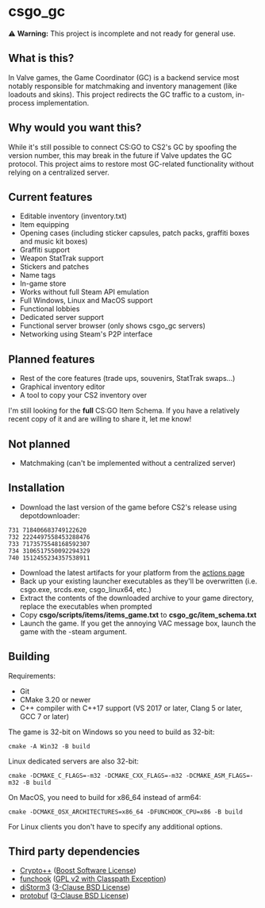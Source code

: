 # csgo_gc

⚠️ **Warning:** This project is incomplete and not ready for general use.

## What is this?
In Valve games, the Game Coordinator (GC) is a backend service most notably responsible for matchmaking and inventory management (like loadouts and skins). This project redirects the GC traffic to a custom, in-process implementation.

## Why would you want this?
While it's still possible to connect CS:GO to CS2's GC by spoofing the version number, this may break in the future if Valve updates the GC protocol. This project aims to restore most GC-related functionality without relying on a centralized server.

## Current features
- Editable inventory (inventory.txt)
- Item equipping
- Opening cases (including sticker capsules, patch packs, graffiti boxes and music kit boxes)
- Graffiti support
- Weapon StatTrak support
- Stickers and patches
- Name tags
- In-game store
- Works without full Steam API emulation
- Full Windows, Linux and MacOS support
- Functional lobbies
- Dedicated server support
- Functional server browser (only shows csgo_gc servers)
- Networking using Steam's P2P interface

## Planned features
- Rest of the core features (trade ups, souvenirs, StatTrak swaps...)
- Graphical inventory editor
- A tool to copy your CS2 inventory over

I'm still looking for the **full** CS:GO Item Schema. If you have a relatively recent copy of it and are willing to share it, let me know!

## Not planned
- Matchmaking (can't be implemented without a centralized server)

## Installation
- Download the last version of the game before CS2's release using depotdownloader:
```
731 718406683749122620
732 2224497558453288476
733 7173575548168592307
734 3106517550092294329
740 1512455234357538911
```
- Download the latest artifacts for your platform from the [actions page](https://github.com/mikkokko/csgo_gc/actions)
- Back up your existing launcher executables as they'll be overwritten (i.e. csgo.exe, srcds.exe, csgo_linux64, etc.)
- Extract the contents of the downloaded archive to your game directory, replace the executables when prompted
- Copy **csgo/scripts/items/items_game.txt** to **csgo_gc/item_schema.txt**
- Launch the game. If you get the annoying VAC message box, launch the game with the -steam argument.

## Building
Requirements:
- Git
- CMake 3.20 or newer
- C++ compiler with C++17 support (VS 2017 or later, Clang 5 or later, GCC 7 or later)

The game is 32-bit on Windows so you need to build as 32-bit:

`cmake -A Win32 -B build`

Linux dedicated servers are also 32-bit:

`cmake -DCMAKE_C_FLAGS=-m32 -DCMAKE_CXX_FLAGS=-m32 -DCMAKE_ASM_FLAGS=-m32 -B build`

On MacOS, you need to build for x86_64 instead of arm64:

`cmake -DCMAKE_OSX_ARCHITECTURES=x86_64 -DFUNCHOOK_CPU=x86 -B build`

For Linux clients you don't have to specify any additional options.

## Third party dependencies
- [Crypto++](https://github.com/weidai11/cryptopp) ([Boost Software License](https://github.com/weidai11/cryptopp/blob/master/License.txt))
- [funchook](https://github.com/kubo/funchook) ([GPL v2 with Classpath Exception](https://github.com/kubo/funchook/blob/master/LICENSE))
- [diStorm3](https://github.com/gdabah/distorm) ([3-Clause BSD License](https://github.com/gdabah/distorm/blob/master/COPYING))
- [protobuf](https://github.com/protocolbuffers/protobuf) ([3-Clause BSD License](https://github.com/protocolbuffers/protobuf/blob/main/LICENSE))
